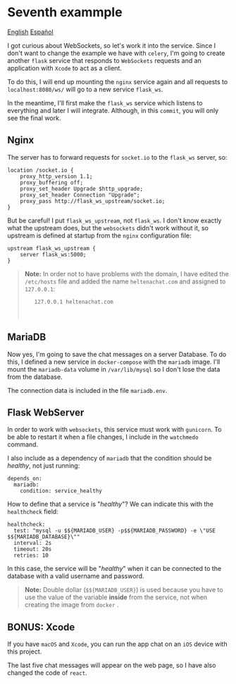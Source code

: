 # Seventh exammple

[English](README.md) [Español](README.es.md)

I got curious about WebSockets, so let's work it into the service. 
Since I don't want to change the example we have with
`celery`, I'm going to create another `flask` service that responds
to `WebSockets` requests and an application with `Xcode`
to act as a client. 

To do this, I will end up mounting the `nginx` service again and
all requests to `localhost:8080/ws/` will go to a
new service `flask_ws`. 

In the meantime, I'll first make the `flask_ws` service which
listens to everything and later I will integrate. Although, in this
`commit`, you will only see the final work. 

## Nginx

The server has to forward requests for `socket.io`
to the `flask_ws` server, so:

    location /socket.io {
        proxy_http_version 1.1;
        proxy_buffering off;
        proxy_set_header Upgrade $http_upgrade;
        proxy_set_header Connection "Upgrade";
        proxy_pass http://flask_ws_upstream/socket.io;
    }

But be careful! I put `flask_ws_upstream`, not `flask_ws`.
I don't know exactly what the upstream does, but the
`websockets` didn't work without it, so upstream is defined at startup
from the `nginx` configuration file: 

    upstream flask_ws_upstream {
        server flask_ws:5000;
    }


> **Note:** In order not to have problems with the domain, I have edited
> the `/etc/hosts` file and added the name `heltenachat.com`
> and assigned to `127.0.0.1`: 
>
>        127.0.0.1 heltenachat.com
>
> &nbsp;

## MariaDB

Now yes, I'm going to save the chat messages on a server
Database. To do this, I defined a new service in
`docker-compose` with the `mariadb` image. I'll mount the
`mariadb-data` volume in `/var/lib/mysql` so I don't lose
the data from the database. 

The connection data is included in the file
`mariadb.env`. 

## Flask WebServer

In order to work with `websockets`, this service must work with `gunicorn`. To be able to restart it when
a file changes, I include in the `watchmedo` command. 

I also include as a dependency of `mariadb` that the condition should be *healthy*, not just running: 

    depends_on:
      mariadb:
        condition: service_healthy

How to define that a service is "*healthy*"? We can indicate this
with the `healthcheck` field: 

    healthcheck:
      test: "mysql -u $${MARIADB_USER} -p$${MARIADB_PASSWORD} -e \"USE $${MARIADB_DATABASE}\""
      interval: 2s
      timeout: 20s
      retries: 10

In this case, the service will be "*healthy*" when it can be
connected to the database with a valid username and password. 

> **Note:** Double dollar (`$${MARIADB_USER}`) is used because
> you have to use the value of the variable **inside**
> from the service, not when creating the image from `docker` .

## BONUS: Xcode

If you have `macOS` and `Xcode`, you can run the app
chat on an `iOS` device with this project.

The last five chat messages will appear on the web page,
so I have also changed the code of `react`. 